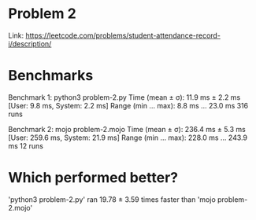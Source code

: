 # Problem 2

Link: https://leetcode.com/problems/student-attendance-record-i/description/

# Benchmarks

Benchmark 1: python3 problem-2.py
  Time (mean ± σ):      11.9 ms ±   2.2 ms    [User: 9.8 ms, System: 2.2 ms]
  Range (min … max):     8.8 ms …  23.0 ms    316 runs

Benchmark 2: mojo problem-2.mojo
  Time (mean ± σ):     236.4 ms ±   5.3 ms    [User: 259.6 ms, System: 21.9 ms]
  Range (min … max):   228.0 ms … 243.9 ms    12 runs

# Which performed better?
  'python3 problem-2.py' ran
   19.78 ± 3.59 times faster than 'mojo problem-2.mojo'

